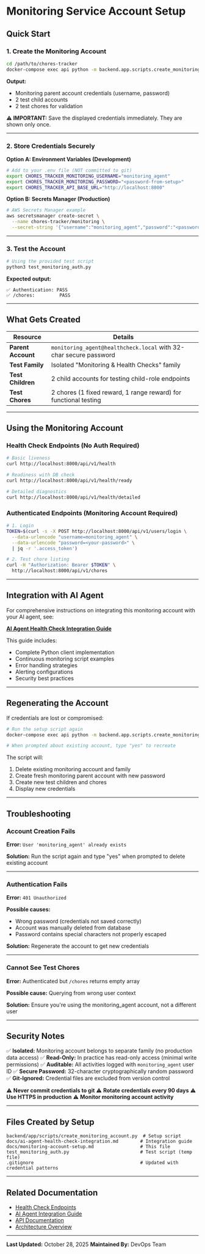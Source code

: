 # Monitoring Service Account Setup

## Quick Start

### 1. Create the Monitoring Account

```bash
cd /path/to/chores-tracker
docker-compose exec api python -m backend.app.scripts.create_monitoring_account
```

**Output:**
- Monitoring parent account credentials (username, password)
- 2 test child accounts
- 2 test chores for validation

**⚠️ IMPORTANT:** Save the displayed credentials immediately. They are shown only once.

---

### 2. Store Credentials Securely

**Option A: Environment Variables (Development)**

```bash
# Add to your .env file (NOT committed to git)
export CHORES_TRACKER_MONITORING_USERNAME="monitoring_agent"
export CHORES_TRACKER_MONITORING_PASSWORD="<password-from-setup>"
export CHORES_TRACKER_API_BASE_URL="http://localhost:8000"
```

**Option B: Secrets Manager (Production)**

```bash
# AWS Secrets Manager example
aws secretsmanager create-secret \
  --name chores-tracker/monitoring \
  --secret-string '{"username":"monitoring_agent","password":"<password>","api_url":"https://api.chores-tracker.com"}'
```

---

### 3. Test the Account

```bash
# Using the provided test script
python3 test_monitoring_auth.py
```

**Expected output:**
```
✅ Authentication: PASS
✅ /chores:         PASS
```

---

## What Gets Created

| Resource | Details |
|----------|---------|
| **Parent Account** | `monitoring_agent@healthcheck.local` with 32-char secure password |
| **Test Family** | Isolated "Monitoring & Health Checks" family |
| **Test Children** | 2 child accounts for testing child-role endpoints |
| **Test Chores** | 2 chores (1 fixed reward, 1 range reward) for functional testing |

---

## Using the Monitoring Account

### Health Check Endpoints (No Auth Required)

```bash
# Basic liveness
curl http://localhost:8000/api/v1/health

# Readiness with DB check
curl http://localhost:8000/api/v1/health/ready

# Detailed diagnostics
curl http://localhost:8000/api/v1/health/detailed
```

### Authenticated Endpoints (Monitoring Account Required)

```bash
# 1. Login
TOKEN=$(curl -s -X POST http://localhost:8000/api/v1/users/login \
  --data-urlencode "username=monitoring_agent" \
  --data-urlencode "password=<your-password>" \
  | jq -r '.access_token')

# 2. Test chore listing
curl -H "Authorization: Bearer $TOKEN" \
  http://localhost:8000/api/v1/chores
```

---

## Integration with AI Agent

For comprehensive instructions on integrating this monitoring account with your AI agent, see:

**[AI Agent Health Check Integration Guide](./ai-agent-health-check-integration.md)**

This guide includes:
- Complete Python client implementation
- Continuous monitoring script examples
- Error handling strategies
- Alerting configurations
- Security best practices

---

## Regenerating the Account

If credentials are lost or compromised:

```bash
# Run the setup script again
docker-compose exec api python -m backend.app.scripts.create_monitoring_account

# When prompted about existing account, type "yes" to recreate
```

The script will:
1. Delete existing monitoring account and family
2. Create fresh monitoring parent account with new password
3. Create new test children and chores
4. Display new credentials

---

## Troubleshooting

### Account Creation Fails

**Error:** `User 'monitoring_agent' already exists`

**Solution:** Run the script again and type "yes" when prompted to delete existing account

---

### Authentication Fails

**Error:** `401 Unauthorized`

**Possible causes:**
- Wrong password (credentials not saved correctly)
- Account was manually deleted from database
- Password contains special characters not properly escaped

**Solution:** Regenerate the account to get new credentials

---

### Cannot See Test Chores

**Error:** Authenticated but `/chores` returns empty array

**Possible cause:** Querying from wrong user context

**Solution:** Ensure you're using the monitoring_agent account, not a different user

---

## Security Notes

✅ **Isolated:** Monitoring account belongs to separate family (no production data access)
✅ **Read-Only:** In practice has read-only access (minimal write permissions)
✅ **Auditable:** All activities logged with `monitoring_agent` user ID
✅ **Secure Password:** 32-character cryptographically random password
✅ **Git-Ignored:** Credential files are excluded from version control

⚠️ **Never commit credentials to git**
⚠️ **Rotate credentials every 90 days**
⚠️ **Use HTTPS in production**
⚠️ **Monitor monitoring account activity**

---

## Files Created by Setup

```
backend/app/scripts/create_monitoring_account.py  # Setup script
docs/ai-agent-health-check-integration.md        # Integration guide
docs/monitoring-account-setup.md                 # This file
test_monitoring_auth.py                          # Test script (temp file)
.gitignore                                       # Updated with credential patterns
```

---

## Related Documentation

- [Health Check Endpoints](./health-check-endpoints.md)
- [AI Agent Integration Guide](./ai-agent-health-check-integration.md)
- [API Documentation](http://localhost:8000/docs)
- [Architecture Overview](../README.md)

---

**Last Updated:** October 28, 2025
**Maintained By:** DevOps Team
